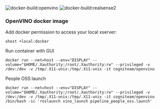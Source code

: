 
![docker-build:openvino](https://github.com/blackpc/pengo-docker/workflows/docker-build:openvino/badge.svg) 
![docker-build:realsense2](https://github.com/blackpc/pengo-docker/workflows/docker-build:realsense2/badge.svg)

### OpenVINO docker image

Add docker permission to access your local xserver:
```
xhost +local:docker
```

Run container with GUI
```
docker run --net=host --env="DISPLAY" --volume="$HOME/.Xauthority:/root/.Xauthority:rw" --privileged -v /dev:/dev -v /tmp/.X11-unix:/tmp/.X11-unix -it cogniteam/openvino
```

People OSS launch
```
docker run --net=host --env="DISPLAY" --volume="$HOME/.Xauthority:/root/.Xauthority:rw" --privileged -v /dev:/dev -v /tmp/.X11-unix:/tmp/.X11-unix -it cogniteam/openvino /bin/bash -ic 'roslaunch vino_launch pipeline_people_oss.launch'
```